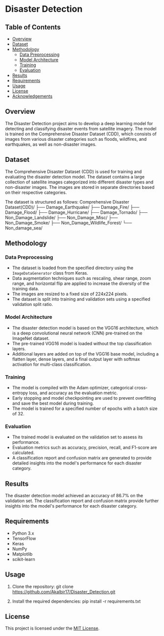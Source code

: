 # Disaster Detection

## Table of Contents
- [Overview](#overview)
- [Dataset](#dataset)
- [Methodology](#methodology)
  - [Data Preprocessing](#data-preprocessing)
  - [Model Architecture](#model-architecture)
  - [Training](#training)
  - [Evaluation](#evaluation)
- [Results](#results)
- [Requirements](#requirements)
- [Usage](#usage)
- [License](#license)
- [Acknowledgements](#acknowledgements)

## Overview
The Disaster Detection project aims to develop a deep learning model for detecting and classifying disaster events from satellite imagery. The model is trained on the Comprehensive Disaster Dataset (CDD), which consists of images from various disaster categories such as floods, wildfires, and earthquakes, as well as non-disaster images.

## Dataset
The Comprehensive Disaster Dataset (CDD) is used for training and evaluating the disaster detection model. The dataset contains a large collection of satellite images categorized into different disaster types and non-disaster images. The images are stored in separate directories based on their respective categories.

The dataset is structured as follows:
Comprehensive Disaster Dataset(CDD)/
├── Damage_Earthquake/
├── Damage_Fire/
├── Damage_Flood/
├── Damage_Hurricane/
├── Damage_Tornado/
├── Non_Damage_Landslide/
├── Non_Damage_Misc/
├── Non_Damage_Smoke/
├── Non_Damage_Wildlife_Forest/
└── Non_damage_sea/

## Methodology

### Data Preprocessing
- The dataset is loaded from the specified directory using the `ImageDataGenerator` class from Keras.
- Data augmentation techniques such as rescaling, shear range, zoom range, and horizontal flip are applied to increase the diversity of the training data.
- The images are resized to a fixed size of 224x224 pixels.
- The dataset is split into training and validation sets using a specified validation split ratio.

### Model Architecture
- The disaster detection model is based on the VGG16 architecture, which is a deep convolutional neural network (CNN) pre-trained on the ImageNet dataset.
- The pre-trained VGG16 model is loaded without the top classification layers.
- Additional layers are added on top of the VGG16 base model, including a flatten layer, dense layers, and a final output layer with softmax activation for multi-class classification.

### Training
- The model is compiled with the Adam optimizer, categorical cross-entropy loss, and accuracy as the evaluation metric.
- Early stopping and model checkpointing are used to prevent overfitting and save the best model during training.
- The model is trained for a specified number of epochs with a batch size of 32.

### Evaluation
- The trained model is evaluated on the validation set to assess its performance.
- Evaluation metrics such as accuracy, precision, recall, and F1-score are calculated.
- A classification report and confusion matrix are generated to provide detailed insights into the model's performance for each disaster category.

## Results
The disaster detection model achieved an accuracy of 86.7% on the validation set. The classification report and confusion matrix provide further insights into the model's performance for each disaster category.

## Requirements
- Python 3.x
- TensorFlow
- Keras
- NumPy
- Matplotlib
- scikit-learn

## Usage
1. Clone the repository: git clone https://github.com/Akalbir17/Disaster_Detection.git

2. Install the required dependencies: pip install -r requirements.txt

## License
This project is licensed under the [MIT License](LICENSE).
